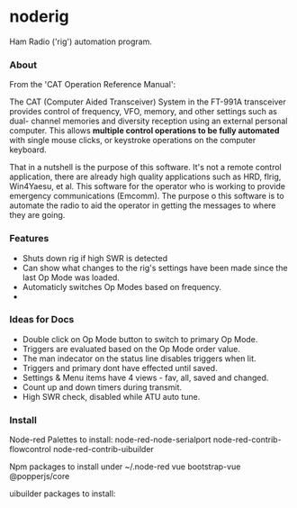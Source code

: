noderig
=======

Ham Radio ('rig') automation program.

### About

From the 'CAT Operation Reference Manual':

The CAT (Computer Aided Transceiver) System in the FT-991A transceiver provides control of frequency, VFO, memory, and other settings such as dual- channel memories and diversity reception using an external personal computer. This allows **multiple control operations to be fully automated** with single mouse clicks, or keystroke operations on the computer keyboard.

That in a nutshell is the purpose of this software.  It's not a remote control application, there are already high quality applications such as HRD, flrig, Win4Yaesu, et al.  This software for the operator who is working to provide emergency communications (Emcomm).  The purpose o this software is to automate the radio to aid the operator in getting the messages to where they are going.

### Features

* Shuts down rig if high SWR is detected
* Can show what changes to the rig's settings have been made since the last Op Mode was loaded.
* Automaticly switches Op Modes based on frequency.
* 

### Ideas for Docs

* Double click on Op Mode button to switch to primary Op Mode.
* Triggers are evaluated based on the Op Mode order value.
* The man indecator on the status line disables triggers when lit.
* Triggers and primary dont have effected until saved.
* Settings & Menu items have 4 views - fav, all, saved and changed.
* Count up and down timers during transmit.
* High SWR check, disabled while ATU auto tune.

### Install
Node-red Palettes to install:
	node-red-node-serialport
	node-red-contrib-flowcontrol
	node-red-contrib-uibuilder

Npm packages to install under ~/.node-red
vue
bootstrap-vue
@popperjs/core

uibuilder packages to install:

